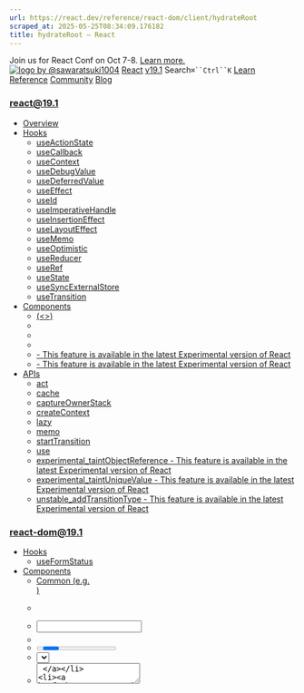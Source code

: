 ```yaml
---
url: https://react.dev/reference/react-dom/client/hydrateRoot
scraped_at: 2025-05-25T08:34:09.176182
title: hydrateRoot – React
---
```


Join us for React Conf on Oct 7-8.
[Learn more.](https://conf.react.dev/)
[![logo by @sawaratsuki1004](https://react.dev/_next/image?url=%2Fimages%2Fuwu.png&w=128&q=75)](https://react.dev/)
[React](https://react.dev/)
[v19.1](https://react.dev/versions)
Search`⌘``Ctrl``K`
[Learn](https://react.dev/learn)
[Reference](https://react.dev/reference/react)
[Community](https://react.dev/community)
[Blog](https://react.dev/blog)
[](https://react.dev/community/translations)
[](https://github.com/facebook/react/releases)
### react@19.1
  * [Overview ](https://react.dev/reference/react "Overview")
  * [Hooks ](https://react.dev/reference/react/hooks "Hooks")
    * [useActionState ](https://react.dev/reference/react/useActionState "useActionState")
    * [useCallback ](https://react.dev/reference/react/useCallback "useCallback")
    * [useContext ](https://react.dev/reference/react/useContext "useContext")
    * [useDebugValue ](https://react.dev/reference/react/useDebugValue "useDebugValue")
    * [useDeferredValue ](https://react.dev/reference/react/useDeferredValue "useDeferredValue")
    * [useEffect ](https://react.dev/reference/react/useEffect "useEffect")
    * [useId ](https://react.dev/reference/react/useId "useId")
    * [useImperativeHandle ](https://react.dev/reference/react/useImperativeHandle "useImperativeHandle")
    * [useInsertionEffect ](https://react.dev/reference/react/useInsertionEffect "useInsertionEffect")
    * [useLayoutEffect ](https://react.dev/reference/react/useLayoutEffect "useLayoutEffect")
    * [useMemo ](https://react.dev/reference/react/useMemo "useMemo")
    * [useOptimistic ](https://react.dev/reference/react/useOptimistic "useOptimistic")
    * [useReducer ](https://react.dev/reference/react/useReducer "useReducer")
    * [useRef ](https://react.dev/reference/react/useRef "useRef")
    * [useState ](https://react.dev/reference/react/useState "useState")
    * [useSyncExternalStore ](https://react.dev/reference/react/useSyncExternalStore "useSyncExternalStore")
    * [useTransition ](https://react.dev/reference/react/useTransition "useTransition")
  * [Components ](https://react.dev/reference/react/components "Components")
    * [<Fragment> (<>) ](https://react.dev/reference/react/Fragment "<Fragment> \(<>\)")
    * [<Profiler> ](https://react.dev/reference/react/Profiler "<Profiler>")
    * [<StrictMode> ](https://react.dev/reference/react/StrictMode "<StrictMode>")
    * [<Suspense> ](https://react.dev/reference/react/Suspense "<Suspense>")
    * [<Activity> - This feature is available in the latest Experimental version of React](https://react.dev/reference/react/Activity "<Activity>")
    * [<ViewTransition> - This feature is available in the latest Experimental version of React](https://react.dev/reference/react/ViewTransition "<ViewTransition>")
  * [APIs ](https://react.dev/reference/react/apis "APIs")
    * [act ](https://react.dev/reference/react/act "act")
    * [cache ](https://react.dev/reference/react/cache "cache")
    * [captureOwnerStack ](https://react.dev/reference/react/captureOwnerStack "captureOwnerStack")
    * [createContext ](https://react.dev/reference/react/createContext "createContext")
    * [lazy ](https://react.dev/reference/react/lazy "lazy")
    * [memo ](https://react.dev/reference/react/memo "memo")
    * [startTransition ](https://react.dev/reference/react/startTransition "startTransition")
    * [use ](https://react.dev/reference/react/use "use")
    * [experimental_taintObjectReference  - This feature is available in the latest Experimental version of React](https://react.dev/reference/react/experimental_taintObjectReference "experimental_taintObjectReference")
    * [experimental_taintUniqueValue  - This feature is available in the latest Experimental version of React](https://react.dev/reference/react/experimental_taintUniqueValue "experimental_taintUniqueValue")
    * [unstable_addTransitionType  - This feature is available in the latest Experimental version of React](https://react.dev/reference/react/addTransitionType "unstable_addTransitionType")
### react-dom@19.1
  * [Hooks ](https://react.dev/reference/react-dom/hooks "Hooks")
    * [useFormStatus ](https://react.dev/reference/react-dom/hooks/useFormStatus "useFormStatus")
  * [Components ](https://react.dev/reference/react-dom/components "Components")
    * [Common (e.g. <div>) ](https://react.dev/reference/react-dom/components/common "Common \(e.g. <div>\)")
    * [<form> ](https://react.dev/reference/react-dom/components/form "<form>")
    * [<input> ](https://react.dev/reference/react-dom/components/input "<input>")
    * [<option> ](https://react.dev/reference/react-dom/components/option "<option>")
    * [<progress> ](https://react.dev/reference/react-dom/components/progress "<progress>")
    * [<select> ](https://react.dev/reference/react-dom/components/select "<select>")
    * [<textarea> ](https://react.dev/reference/react-dom/components/textarea "<textarea>")
    * [<link> ](https://react.dev/reference/react-dom/components/link "<link>")
    * [<meta> ](https://react.dev/reference/react-dom/components/meta "<meta>")
    * [<script> ](https://react.dev/reference/react-dom/components/script "<script>")
    * [<style> ](https://react.dev/reference/react-dom/components/style "<style>")
    * [<title> ](https://react.dev/reference/react-dom/components/title "<title>")
  * [APIs ](https://react.dev/reference/react-dom "APIs")
    * [createPortal ](https://react.dev/reference/react-dom/createPortal "createPortal")
    * [flushSync ](https://react.dev/reference/react-dom/flushSync "flushSync")
    * [preconnect ](https://react.dev/reference/react-dom/preconnect "preconnect")
    * [prefetchDNS ](https://react.dev/reference/react-dom/prefetchDNS "prefetchDNS")
    * [preinit ](https://react.dev/reference/react-dom/preinit "preinit")
    * [preinitModule ](https://react.dev/reference/react-dom/preinitModule "preinitModule")
    * [preload ](https://react.dev/reference/react-dom/preload "preload")
    * [preloadModule ](https://react.dev/reference/react-dom/preloadModule "preloadModule")
  * [Client APIs ](https://react.dev/reference/react-dom/client "Client APIs")
    * [createRoot ](https://react.dev/reference/react-dom/client/createRoot "createRoot")
    * [hydrateRoot ](https://react.dev/reference/react-dom/client/hydrateRoot "hydrateRoot")
  * [Server APIs ](https://react.dev/reference/react-dom/server "Server APIs")
    * [renderToPipeableStream ](https://react.dev/reference/react-dom/server/renderToPipeableStream "renderToPipeableStream")
    * [renderToReadableStream ](https://react.dev/reference/react-dom/server/renderToReadableStream "renderToReadableStream")
    * [renderToStaticMarkup ](https://react.dev/reference/react-dom/server/renderToStaticMarkup "renderToStaticMarkup")
    * [renderToString ](https://react.dev/reference/react-dom/server/renderToString "renderToString")
  * [Static APIs ](https://react.dev/reference/react-dom/static "Static APIs")
    * [prerender ](https://react.dev/reference/react-dom/static/prerender "prerender")
    * [prerenderToNodeStream ](https://react.dev/reference/react-dom/static/prerenderToNodeStream "prerenderToNodeStream")
### Rules of React
  * [Overview ](https://react.dev/reference/rules "Overview")
    * [Components and Hooks must be pure ](https://react.dev/reference/rules/components-and-hooks-must-be-pure "Components and Hooks must be pure")
    * [React calls Components and Hooks ](https://react.dev/reference/rules/react-calls-components-and-hooks "React calls Components and Hooks")
    * [Rules of Hooks ](https://react.dev/reference/rules/rules-of-hooks "Rules of Hooks")
### React Server Components
  * [Server Components ](https://react.dev/reference/rsc/server-components "Server Components")
  * [Server Functions ](https://react.dev/reference/rsc/server-functions "Server Functions")
  * [Directives ](https://react.dev/reference/rsc/directives "Directives")
    * ['use client' ](https://react.dev/reference/rsc/use-client "'use client'")
    * ['use server' ](https://react.dev/reference/rsc/use-server "'use server'")
### Legacy APIs
  * [Legacy React APIs ](https://react.dev/reference/react/legacy "Legacy React APIs")
    * [Children ](https://react.dev/reference/react/Children "Children")
    * [cloneElement ](https://react.dev/reference/react/cloneElement "cloneElement")
    * [Component ](https://react.dev/reference/react/Component "Component")
    * [createElement ](https://react.dev/reference/react/createElement "createElement")
    * [createRef ](https://react.dev/reference/react/createRef "createRef")
    * [forwardRef ](https://react.dev/reference/react/forwardRef "forwardRef")
    * [isValidElement ](https://react.dev/reference/react/isValidElement "isValidElement")
    * [PureComponent ](https://react.dev/reference/react/PureComponent "PureComponent")


Is this page useful?
[API Reference](https://react.dev/reference/react)
[Client APIs](https://react.dev/reference/react-dom/client)
# hydrateRoot[](https://react.dev/reference/react-dom/client/hydrateRoot#undefined "Link for this heading")
`hydrateRoot` lets you display React components inside a browser DOM node whose HTML content was previously generated by [`react-dom/server`.](https://react.dev/reference/react-dom/server)
```

const root = hydrateRoot(domNode, reactNode, options?)

```

  * [Reference ](https://react.dev/reference/react-dom/client/hydrateRoot#reference)
    * [`hydrateRoot(domNode, reactNode, options?)` ](https://react.dev/reference/react-dom/client/hydrateRoot#hydrateroot)
    * [`root.render(reactNode)` ](https://react.dev/reference/react-dom/client/hydrateRoot#root-render)
    * [`root.unmount()` ](https://react.dev/reference/react-dom/client/hydrateRoot#root-unmount)
  * [Usage ](https://react.dev/reference/react-dom/client/hydrateRoot#usage)
    * [Hydrating server-rendered HTML ](https://react.dev/reference/react-dom/client/hydrateRoot#hydrating-server-rendered-html)
    * [Hydrating an entire document ](https://react.dev/reference/react-dom/client/hydrateRoot#hydrating-an-entire-document)
    * [Suppressing unavoidable hydration mismatch errors ](https://react.dev/reference/react-dom/client/hydrateRoot#suppressing-unavoidable-hydration-mismatch-errors)
    * [Handling different client and server content ](https://react.dev/reference/react-dom/client/hydrateRoot#handling-different-client-and-server-content)
    * [Updating a hydrated root component ](https://react.dev/reference/react-dom/client/hydrateRoot#updating-a-hydrated-root-component)
    * [Error logging in production ](https://react.dev/reference/react-dom/client/hydrateRoot#error-logging-in-production)
  * [Troubleshooting ](https://react.dev/reference/react-dom/client/hydrateRoot#troubleshooting)
    * [I’m getting an error: “You passed a second argument to root.render” ](https://react.dev/reference/react-dom/client/hydrateRoot#im-getting-an-error-you-passed-a-second-argument-to-root-render)


## Reference [](https://react.dev/reference/react-dom/client/hydrateRoot#reference "Link for Reference ")
### `hydrateRoot(domNode, reactNode, options?)` [](https://react.dev/reference/react-dom/client/hydrateRoot#hydrateroot "Link for this heading")
Call `hydrateRoot` to “attach” React to existing HTML that was already rendered by React in a server environment.
```

import { hydrateRoot } from 'react-dom/client';
const domNode = document.getElementById('root');
const root = hydrateRoot(domNode, reactNode);

```

React will attach to the HTML that exists inside the `domNode`, and take over managing the DOM inside it. An app fully built with React will usually only have one `hydrateRoot` call with its root component.
[See more examples below.](https://react.dev/reference/react-dom/client/hydrateRoot#usage)
#### Parameters [](https://react.dev/reference/react-dom/client/hydrateRoot#parameters "Link for Parameters ")
  * `domNode`: A [DOM element](https://developer.mozilla.org/en-US/docs/Web/API/Element) that was rendered as the root element on the server.
  * `reactNode`: The “React node” used to render the existing HTML. This will usually be a piece of JSX like `<App />` which was rendered with a `ReactDOM Server` method such as `renderToPipeableStream(<App />)`.
  * **optional** `options`: An object with options for this React root.
    * **optional** `onCaughtError`: Callback called when React catches an error in an Error Boundary. Called with the `error` caught by the Error Boundary, and an `errorInfo` object containing the `componentStack`.
    * **optional** `onUncaughtError`: Callback called when an error is thrown and not caught by an Error Boundary. Called with the `error` that was thrown and an `errorInfo` object containing the `componentStack`.
    * **optional** `onRecoverableError`: Callback called when React automatically recovers from errors. Called with the `error` React throws, and an `errorInfo` object containing the `componentStack`. Some recoverable errors may include the original error cause as `error.cause`.
    * **optional** `identifierPrefix`: A string prefix React uses for IDs generated by [`useId`.](https://react.dev/reference/react/useId) Useful to avoid conflicts when using multiple roots on the same page. Must be the same prefix as used on the server.


#### Returns [](https://react.dev/reference/react-dom/client/hydrateRoot#returns "Link for Returns ")
`hydrateRoot` returns an object with two methods: [`render`](https://react.dev/reference/react-dom/client/hydrateRoot#root-render) and [`unmount`.](https://react.dev/reference/react-dom/client/hydrateRoot#root-unmount)
#### Caveats [](https://react.dev/reference/react-dom/client/hydrateRoot#caveats "Link for Caveats ")
  * `hydrateRoot()` expects the rendered content to be identical with the server-rendered content. You should treat mismatches as bugs and fix them.
  * In development mode, React warns about mismatches during hydration. There are no guarantees that attribute differences will be patched up in case of mismatches. This is important for performance reasons because in most apps, mismatches are rare, and so validating all markup would be prohibitively expensive.
  * You’ll likely have only one `hydrateRoot` call in your app. If you use a framework, it might do this call for you.
  * If your app is client-rendered with no HTML rendered already, using `hydrateRoot()` is not supported. Use [`createRoot()`](https://react.dev/reference/react-dom/client/createRoot) instead.


### `root.render(reactNode)` [](https://react.dev/reference/react-dom/client/hydrateRoot#root-render "Link for this heading")
Call `root.render` to update a React component inside a hydrated React root for a browser DOM element.
```

root.render(<App />);

```

React will update `<App />` in the hydrated `root`.
[See more examples below.](https://react.dev/reference/react-dom/client/hydrateRoot#usage)
#### Parameters [](https://react.dev/reference/react-dom/client/hydrateRoot#root-render-parameters "Link for Parameters ")
  * `reactNode`: A “React node” that you want to update. This will usually be a piece of JSX like `<App />`, but you can also pass a React element constructed with [`createElement()`](https://react.dev/reference/react/createElement), a string, a number, `null`, or `undefined`.


#### Returns [](https://react.dev/reference/react-dom/client/hydrateRoot#root-render-returns "Link for Returns ")
`root.render` returns `undefined`.
#### Caveats [](https://react.dev/reference/react-dom/client/hydrateRoot#root-render-caveats "Link for Caveats ")
  * If you call `root.render` before the root has finished hydrating, React will clear the existing server-rendered HTML content and switch the entire root to client rendering.


### `root.unmount()` [](https://react.dev/reference/react-dom/client/hydrateRoot#root-unmount "Link for this heading")
Call `root.unmount` to destroy a rendered tree inside a React root.
```

root.unmount();

```

An app fully built with React will usually not have any calls to `root.unmount`.
This is mostly useful if your React root’s DOM node (or any of its ancestors) may get removed from the DOM by some other code. For example, imagine a jQuery tab panel that removes inactive tabs from the DOM. If a tab gets removed, everything inside it (including the React roots inside) would get removed from the DOM as well. You need to tell React to “stop” managing the removed root’s content by calling `root.unmount`. Otherwise, the components inside the removed root won’t clean up and free up resources like subscriptions.
Calling `root.unmount` will unmount all the components in the root and “detach” React from the root DOM node, including removing any event handlers or state in the tree.
#### Parameters [](https://react.dev/reference/react-dom/client/hydrateRoot#root-unmount-parameters "Link for Parameters ")
`root.unmount` does not accept any parameters.
#### Returns [](https://react.dev/reference/react-dom/client/hydrateRoot#root-unmount-returns "Link for Returns ")
`root.unmount` returns `undefined`.
#### Caveats [](https://react.dev/reference/react-dom/client/hydrateRoot#root-unmount-caveats "Link for Caveats ")
  * Calling `root.unmount` will unmount all the components in the tree and “detach” React from the root DOM node.
  * Once you call `root.unmount` you cannot call `root.render` again on the root. Attempting to call `root.render` on an unmounted root will throw a “Cannot update an unmounted root” error.


## Usage [](https://react.dev/reference/react-dom/client/hydrateRoot#usage "Link for Usage ")
### Hydrating server-rendered HTML [](https://react.dev/reference/react-dom/client/hydrateRoot#hydrating-server-rendered-html "Link for Hydrating server-rendered HTML ")
If your app’s HTML was generated by [`react-dom/server`](https://react.dev/reference/react-dom/client/createRoot), you need to _hydrate_ it on the client.
```

import { hydrateRoot } from 'react-dom/client';
hydrateRoot(document.getElementById('root'), <App />);

```

This will hydrate the server HTML inside the browser DOM node with the React component for your app. Usually, you will do it once at startup. If you use a framework, it might do this behind the scenes for you.
To hydrate your app, React will “attach” your components’ logic to the initial generated HTML from the server. Hydration turns the initial HTML snapshot from the server into a fully interactive app that runs in the browser.
index.jsindex.htmlApp.js
index.js
ResetFork
```
import './styles.css';
import { hydrateRoot } from 'react-dom/client';
import App from './App.js';
hydrateRoot(
 document.getElementById('root'),
 <App />
);

```

You shouldn’t need to call `hydrateRoot` again or to call it in more places. From this point on, React will be managing the DOM of your application. To update the UI, your components will [use state](https://react.dev/reference/react/useState) instead.
### Pitfall
The React tree you pass to `hydrateRoot` needs to produce **the same output** as it did on the server.
This is important for the user experience. The user will spend some time looking at the server-generated HTML before your JavaScript code loads. Server rendering creates an illusion that the app loads faster by showing the HTML snapshot of its output. Suddenly showing different content breaks that illusion. This is why the server render output must match the initial render output on the client.
The most common causes leading to hydration errors include:
  * Extra whitespace (like newlines) around the React-generated HTML inside the root node.
  * Using checks like `typeof window !== 'undefined'` in your rendering logic.
  * Using browser-only APIs like [`window.matchMedia`](https://developer.mozilla.org/en-US/docs/Web/API/Window/matchMedia) in your rendering logic.
  * Rendering different data on the server and the client.


React recovers from some hydration errors, but **you must fix them like other bugs.** In the best case, they’ll lead to a slowdown; in the worst case, event handlers can get attached to the wrong elements.
### Hydrating an entire document [](https://react.dev/reference/react-dom/client/hydrateRoot#hydrating-an-entire-document "Link for Hydrating an entire document ")
Apps fully built with React can render the entire document as JSX, including the [`<html>`](https://developer.mozilla.org/en-US/docs/Web/HTML/Element/html) tag:
```

function App() {
 return (
  <html>
   <head>
    <meta charSet="utf-8" />
    <meta name="viewport" content="width=device-width, initial-scale=1" />
    <link rel="stylesheet" href="/styles.css"></link>
    <title>My app</title>
   </head>
   <body>
    <Router />
   </body>
  </html>
 );
}

```

To hydrate the entire document, pass the [`document`](https://developer.mozilla.org/en-US/docs/Web/API/Window/document) global as the first argument to `hydrateRoot`:
```

import { hydrateRoot } from 'react-dom/client';
import App from './App.js';
hydrateRoot(document, <App />);

```

### Suppressing unavoidable hydration mismatch errors [](https://react.dev/reference/react-dom/client/hydrateRoot#suppressing-unavoidable-hydration-mismatch-errors "Link for Suppressing unavoidable hydration mismatch errors ")
If a single element’s attribute or text content is unavoidably different between the server and the client (for example, a timestamp), you may silence the hydration mismatch warning.
To silence hydration warnings on an element, add `suppressHydrationWarning={true}`:
index.jsindex.htmlApp.js
App.js
Reset[Fork](https://codesandbox.io/api/v1/sandboxes/define?parameters=N4IgZglgNgpgziAXKOAnAxgeggOwCYwAeAdAFYLIjoD2OALjPUiBALYAO1qdABAOTFMcOgE9YcYujhw-AbgA6ONp249gPABYi8qAIYMAStWq8AvjzCpqrfqhi70dALR5rmdFAiM6cxcq68AILs7BZWNgKYwexkMgo4ilo6-jBGJgAUrugArqzexADmMHQAorB59ABCIgCSeOl8ViZ8AJQANDwAPNE8mAB8LfEgbSxwlbi6qCJIYLpQcDCmI-wOANa6RbG0SKA09N7MwIo8PPIgOLp5Z4inIHYOdMQEAG5nbce3zzCocBC017cAAzEYGAt4fM6sXS4AFnIQYbD4IixcE4E5nODoVAQdh0OAAo5ok63YSTOiwu72RxOTHY3FwHik7io4m3ABG2WgeAp92ptJxeJ4HK5LOJZwYwh5VOc_PpPAlvCcTkYzwAvORXKxReiQDBSDBHFKHjSsQKGXqDeSQB8lhCQAR2IwCDh0F58Ug1B8dbyrTczgA9ACMAE5iIGQdrbj6XNYKUHQ-GwcMvVHpSa6Xi4wBWEER61E21Es4vAAiMEdSJdboJpkUpmGo3GFymMzmCyWIHY2TZniwuAIJA0dFYUB2VFoDCYiBAnQAhEqPgAJAAqAFkADI8PaT3i4X4ELp4CDPHgQPCqs5NK19Yi3zqYI_PPofADuugZRRw3xSeDC1h4PRsiIPDRpqQjfF8qDEIoSrPjgnSPqe56XsY16dBogZ9AAwtkqB2PQPAlikNxzkqPCwYCgaYJRmAAEyAvR94YX096PnBDYQGMEwtogszzIsIxoFg0SxGO24HNORAqLwBCzNkUC8GA2QunQfxotE6QtJ6RJ2HQuFoukKboYGjLZCEdjSIu2h6KptAAOqTEoOAFKqwB0Kg2SLHBrInDheHeIRxFqF-L6BQwmnEHQ1DrtQ6BzDAREMAAyu5uAFJptZEicTGYR8gx1ooHFcc20y8W2AkgEJQiiOIkjSGJE4SSAABU2knGy1CEDSEAAF5pTcHWoAQqBOB1hDxJligdXgwGEicYATk4sysNAIg3HAug4HANLfBAYDxCcUKoAUuA3PR7DjR8Kx4Eezk3ICE2KIkJlzTwR0nTgThRew90HRYi2_D1MBnbRF2PQkOAaLRbVvZMH1fdQP08A9HwLfQ3VA2dgJgwVEMaAAzDD724AjSMo0SaMyr1wM8IGAAcOM4JNkMACxE3DJPfb9qMA9TNyBgAbIzzMaFm7PHZziPcxTvOY7TLPC09kMC-L8Nc8jf2UxjNOBqDl1M0rNAHq9WuAzrxC0TArDg4o8kw9dt0FE4uCeF-NJ0GSWOKxDRVNpMpV8e2HYMBwUApMwWL2AwTjRroIQgKYQA&query=file%3D%252Fsrc%252FApp.js%26utm_medium%3Dsandpack&environment=create-react-app "Open in CodeSandbox")
```
export default function App() {
 return (
  <h1 suppressHydrationWarning={true}>
   Current Date: {new Date().toLocaleDateString()}
  </h1>
 );
}

```

This only works one level deep, and is intended to be an escape hatch. Don’t overuse it. React will **not** attempt to patch mismatched text content.
### Handling different client and server content [](https://react.dev/reference/react-dom/client/hydrateRoot#handling-different-client-and-server-content "Link for Handling different client and server content ")
If you intentionally need to render something different on the server and the client, you can do a two-pass rendering. Components that render something different on the client can read a [state variable](https://react.dev/reference/react/useState) like `isClient`, which you can set to `true` in an [Effect](https://react.dev/reference/react/useEffect):
index.jsindex.htmlApp.js
App.js
Reset[Fork](https://codesandbox.io/api/v1/sandboxes/define?parameters=N4IgZglgNgpgziAXKOAnAxgeggOwCYwAeAdAFYLIjoD2OALjPUiBALYAO1qdABAOTFMcOgE9YcYujhw-AbgA6ONp249gPABYi8qAIYMAStWq8AvjzCpqrfqhi70dALR5rmdFAiM6cxcq68AILs7BZWNgKYwexkMgo4ilo6-jBGJgAUrugArqzexADmMHQAorB59ABCIgCSeOl8ViZ8AJQANDwAPNE8mAB8LfEgbSxwlbi6qCJIYLpQcDCmI-wOANa6RbG0SKA09N7MwIo8PPIgOLp5Z4inIHYOdMQEAG5nbce3zzCocBC017cAAzEYGAt4fM6sXS4AFnIQYbD4IixcE4E5nODoVAQdh0OAAo5ok63YSTOiwu72RxOTHY3FwHik7io4m3ABG2WgeAp92ptJxeJ4HK5LOJZwYwh5VOc_PpPAlvCcTkYzwAvORXKxReiQDBSDBHFKHjSsQKGXqDeSQB8lhCQAR2IwCDh0F58Ug1B8dbyrTczgA9ACMAE5iIGQdrbj6XNYKUHQ-GwcMvVHpSa6Xi4wBWEER61E21Es4vAAiMEdSJdboJpkUpmGo3GFymMzmCyWIHY2TZniwuAIJA0dFYUB2VFoDCYiBAnQAhEqPgAJAAqAFkADI8PaT3i4X4ELp4CDPHgQPCqs5NK19Yi3zqYI_PPofADuugZRRw3xSeDC1h4PRsiIPDRpqQjfF8qDEIoSrPjgnSPqe56XsY16dBogZ9DUDIAMoQd894YX096PnBDYQGMEwtogszzIsIxoFg0SxGO24HNO_iqOo2QLDhdApB0PEwCUYBgJaPDmJY_6XtKZzxIoRAqLwBCzNkUC8GA2QunQfxotE6QtJ6RJ7MIPAANoUQAwp43gdAsdDYdZXj0AAujwqo8EJfEpOktELIMigfEJIliY46QGe5fRGay9mOTZ9DpHQqDZDAAUFh0ZkuWlHx2HQ2SoGi6QpuhmEpicwBWfFvAAPz8NhPBOd4fA8DcfD1XhqCQXwtZEichGlUSaU9eRlHNtMNFtvRICMUIojiJI0isRO7EgAAVNFQrUIQNIQAAXrgBQ3GyXAEKgTjHYQ8Q9Yox14MBhInGAE5OLMrDQCINxwLoOBwDS3wQGA8QnFCqAFLgNwAEyAuwl0fCseBHjgh08ICV2BTgGEbSDYM4E4dDUOwNyox8T30Dtu0wJDEMw2jCQYxDWOTDjeME0TQMWM9vwU5D0Owzg10YwAzIzoO4CzhMo-zpMyntlM8IGAAcNN1ujGgACwi8z-MS8TRLS-TcuBgAbMr_Oq1mmti9rbMk5zss3IGaumwLGhG5buPW5Lttk1zhvU3zAs0AeD0cz79vy8QEMwKwtOKGpG3w4jBROLgnhfjS_HcDzzvoyNTaTONfmLB2DAcFAKTMFi9gME40a6CEICmEAA&query=file%3D%252Fsrc%252FApp.js%26utm_medium%3Dsandpack&environment=create-react-app "Open in CodeSandbox")
```
import { useState, useEffect } from "react";
export default function App() {
 const [isClient, setIsClient] = useState(false);
 useEffect(() => {
  setIsClient(true);
 }, []);
 return (
  <h1>
   {isClient ? 'Is Client' : 'Is Server'}
  </h1>
 );
}

```

This way the initial render pass will render the same content as the server, avoiding mismatches, but an additional pass will happen synchronously right after hydration.
### Pitfall
This approach makes hydration slower because your components have to render twice. Be mindful of the user experience on slow connections. The JavaScript code may load significantly later than the initial HTML render, so rendering a different UI immediately after hydration may also feel jarring to the user.
### Updating a hydrated root component [](https://react.dev/reference/react-dom/client/hydrateRoot#updating-a-hydrated-root-component "Link for Updating a hydrated root component ")
After the root has finished hydrating, you can call [`root.render`](https://react.dev/reference/react-dom/client/hydrateRoot#root-render) to update the root React component. **Unlike with[`createRoot`](https://react.dev/reference/react-dom/client/createRoot), you don’t usually need to do this because the initial content was already rendered as HTML.**
If you call `root.render` at some point after hydration, and the component tree structure matches up with what was previously rendered, React will [preserve the state.](https://react.dev/learn/preserving-and-resetting-state) Notice how you can type in the input, which means that the updates from repeated `render` calls every second in this example are not destructive:
index.jsindex.htmlApp.js
index.js
Reset[Fork](https://codesandbox.io/api/v1/sandboxes/define?parameters=N4IgZglgNgpgziAXKOAnAxgeggOwCYwAeAdAFYLIjoD2OALjPUiBALYAO1qdABMDwAsAnnlQBDBgCVq1XgF8eYVNVY8A5Khhj0dALR4VmdFAiM6agNwAdHG07d1xTHDpDYcYujhxLNu114AQXZ2RWVVNSdg9jIfaxwbGhwXHmVZHgBeQRFxKRk6AAobHh4DdABXVjNiAHMYOgBRWCr6ACEhAEk8Ao18tQBKABpingAeaJ4acvoYVAzgAAYFTAA-G374m1heCEyeBfi4eo6Z1AA3MSgCgv7Mlb4RtLpiTXxZgvGQyepphjngCDLFYbEYQADUYPickGPAAjAsESCcCBBiw4K1cGJUEIkGBLkdoSB2NoANZiOqxWhIUBJBhMRAgYAjKwgHBiKosxA8FmabTPAhnFnDHAlFlnWZwCC0TnckALYjyhZC5kgVhiXAylnODDYN4kcjKkWyuDoVAQdh0OAyplG0UgFxYuiakC8nS6E1mi1wHgO7iGkp2gBG5WgeGdrr0HvNlp4wdD_oDLIYLnDWjdUa9PGTvF0ukYZwy5AMrATdpgpBgOlTfPdpuj3vLladIBG0JVBHYjAIOHQpitSAettlEedAD1YQBOYiwhWl4dpvTFseT6ezlEjO0R2uey1jgCsCrXreFdoFABEYJ23j2-9a5DY5Ci0Ri2djcfiYIT2OVAyYsLgCBIAQ6FYKBqSoWg6ToZhRgAQlzEZAigKAeAACQAFQAWQAGW-GZ6B4XBJQIMY8AgM5CLwDIeXyFkVmIBjRkwMiznuAB3MQrSNOocFmCQYDwWMhFSLtZlwGoxgmVYeDYiA6AEESa2LZxZnFVBiBsXM1hwUYWMo6iXVokAVlGARYRWVCYGQ6gYTYrgoDwWCxng3QeC0hYmLMkzcG_Xh2CgbQYAEagHNmAz0KETsfRUeoBHEwRZhgLUTOY8jtKfCB0UxN9EDxKACVRNAsGiWJwNpMxmCIexeAIPFyigXgwGmHQpRFaICmAKZTjkW4bRKTQ6HKVARSKIdRm0gMA1M8zLOs2z7Mcvgur-ORPPMjcpp88o_IC9AgpCgg5hZCKorgGL5PigREpZHhVg2piJp4JF72RVFMpfLEcVyj9CSK5xXHcTxvDKyCKoZAAqQcSkDahCHdCAAC9xK5GHUEO3QYcIKEbBsGG8GEvrFEg3Q8VYaAhC5OAxGSd0xLAeISjVVAalwLkACYFnYLGRmJPAyJwGouQOB8cZwMyoZ4JmWZwXQ6GodghYZon6HhhGYHZtmuexhIxbZiWpdwWX5cVkYwGJyU1fZznuZwF6bAEABmfWsWlo2Ff2JWzZVi31bhAAOLWRZ1gQABZneZw25fd4WjS9yNEd92EADZA9t0WBD3cPXajk3Y_NhOuVhEPU7tsWk6zyPjY90388tuFNZt0uaBIwm49VxPiDZmBWG1mx6ol3n-ZqXRcBMXj3ToR0rZL0WMqy18vryglCQYDgAoYZhTS0BhdC3MQQhAOQgA&query=file%3D%252Fsrc%252Findex.js%26utm_medium%3Dsandpack&environment=create-react-app "Open in CodeSandbox")
```
import { hydrateRoot } from 'react-dom/client';
import './styles.css';
import App from './App.js';
const root = hydrateRoot(
 document.getElementById('root'),
 <App counter={0} />
);
let i = 0;
setInterval(() => {
 root.render(<App counter={i} />);
 i++;
}, 1000);

```

It is uncommon to call [`root.render`](https://react.dev/reference/react-dom/client/hydrateRoot#root-render) on a hydrated root. Usually, you’ll [update state](https://react.dev/reference/react/useState) inside one of the components instead.
### Error logging in production [](https://react.dev/reference/react-dom/client/hydrateRoot#error-logging-in-production "Link for Error logging in production ")
By default, React will log all errors to the console. To implement your own error reporting, you can provide the optional error handler root options `onUncaughtError`, `onCaughtError` and `onRecoverableError`:
```

import { hydrateRoot } from "react-dom/client";
import App from "./App.js";
import { reportCaughtError } from "./reportError";
const container = document.getElementById("root");
const root = hydrateRoot(container, <App />, {
 onCaughtError: (error, errorInfo) => {
  if (error.message !== "Known error") {
   reportCaughtError({
    error,
    componentStack: errorInfo.componentStack,
   });
  }
 },
});

```

The onCaughtError option is a function called with two arguments:
  1. The error that was thrown.
  2. An errorInfo object that contains the componentStack of the error.


Together with `onUncaughtError` and `onRecoverableError`, you can implement your own error reporting system:
index.jsreportError.jsApp.js
index.js
ResetFork
```
import { hydrateRoot } from "react-dom/client";
import App from "./App.js";
import {
 onCaughtErrorProd,
 onRecoverableErrorProd,
 onUncaughtErrorProd,
} from "./reportError";
const container = document.getElementById("root");
hydrateRoot(container, <App />, {
 // Keep in mind to remove these options in development to leverage
 // React's default handlers or implement your own overlay for development.
 // The handlers are only specfied unconditionally here for demonstration purposes.
 onCaughtError: onCaughtErrorProd,
 onRecoverableError: onRecoverableErrorProd,
 onUncaughtError: onUncaughtErrorProd,
});

```

Show more
## Troubleshooting [](https://react.dev/reference/react-dom/client/hydrateRoot#troubleshooting "Link for Troubleshooting ")
### I’m getting an error: “You passed a second argument to root.render” [](https://react.dev/reference/react-dom/client/hydrateRoot#im-getting-an-error-you-passed-a-second-argument-to-root-render "Link for I’m getting an error: “You passed a second argument to root.render” ")
A common mistake is to pass the options for `hydrateRoot` to `root.render(...)`:
Console
Warning: You passed a second argument to root.render(…) but it only accepts one argument.
To fix, pass the root options to `hydrateRoot(...)`, not `root.render(...)`:
```

// 🚩 Wrong: root.render only takes one argument.
root.render(App, {onUncaughtError});
// ✅ Correct: pass options to createRoot.
const root = hydrateRoot(container, <App />, {onUncaughtError});

```

[PreviouscreateRoot](https://react.dev/reference/react-dom/client/createRoot)[NextServer APIs](https://react.dev/reference/react-dom/server)
[](https://opensource.fb.com/)
Copyright © Meta Platforms, Inc
no uwu plz
uwu?
Logo by[@sawaratsuki1004](https://twitter.com/sawaratsuki1004)
[Learn React](https://react.dev/learn)
[Quick Start](https://react.dev/learn)
[Installation](https://react.dev/learn/installation)
[Describing the UI](https://react.dev/learn/describing-the-ui)
[Adding Interactivity](https://react.dev/learn/adding-interactivity)
[Managing State](https://react.dev/learn/managing-state)
[Escape Hatches](https://react.dev/learn/escape-hatches)
[API Reference](https://react.dev/reference/react)
[React APIs](https://react.dev/reference/react)
[React DOM APIs](https://react.dev/reference/react-dom)
[Community](https://react.dev/community)
[Code of Conduct](https://github.com/facebook/react/blob/main/CODE_OF_CONDUCT.md)
[Meet the Team](https://react.dev/community/team)
[Docs Contributors](https://react.dev/community/docs-contributors)
[Acknowledgements](https://react.dev/community/acknowledgements)
More
[Blog](https://react.dev/blog)
[React Native](https://reactnative.dev/)
[Privacy](https://opensource.facebook.com/legal/privacy)
[Terms](https://opensource.fb.com/legal/terms/)
[](https://www.facebook.com/react)[](https://twitter.com/reactjs)[](https://bsky.app/profile/react.dev)[](https://github.com/facebook/react)
## On this page
  * [Overview](https://react.dev/reference/react-dom/client/hydrateRoot)
  * [Reference ](https://react.dev/reference/react-dom/client/hydrateRoot#reference)
  * [`hydrateRoot(domNode, reactNode, options?)` ](https://react.dev/reference/react-dom/client/hydrateRoot#hydrateroot)
  * [`root.render(reactNode)` ](https://react.dev/reference/react-dom/client/hydrateRoot#root-render)
  * [`root.unmount()` ](https://react.dev/reference/react-dom/client/hydrateRoot#root-unmount)
  * [Usage ](https://react.dev/reference/react-dom/client/hydrateRoot#usage)
  * [Hydrating server-rendered HTML ](https://react.dev/reference/react-dom/client/hydrateRoot#hydrating-server-rendered-html)
  * [Hydrating an entire document ](https://react.dev/reference/react-dom/client/hydrateRoot#hydrating-an-entire-document)
  * [Suppressing unavoidable hydration mismatch errors ](https://react.dev/reference/react-dom/client/hydrateRoot#suppressing-unavoidable-hydration-mismatch-errors)
  * [Handling different client and server content ](https://react.dev/reference/react-dom/client/hydrateRoot#handling-different-client-and-server-content)
  * [Updating a hydrated root component ](https://react.dev/reference/react-dom/client/hydrateRoot#updating-a-hydrated-root-component)
  * [Error logging in production ](https://react.dev/reference/react-dom/client/hydrateRoot#error-logging-in-production)
  * [Troubleshooting ](https://react.dev/reference/react-dom/client/hydrateRoot#troubleshooting)
  * [I’m getting an error: “You passed a second argument to root.render” ](https://react.dev/reference/react-dom/client/hydrateRoot#im-getting-an-error-you-passed-a-second-argument-to-root-render)



